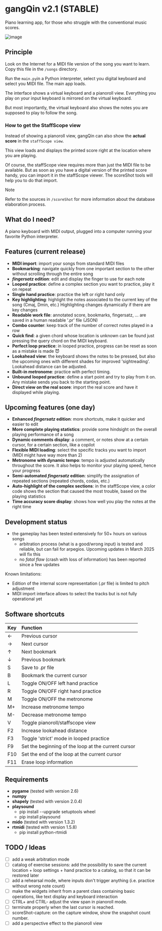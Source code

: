 # gangQin v2.1 (STABLE)
Piano learning app, for those who struggle with the conventional music scores.

![image](https://github.com/user-attachments/assets/1cd22e89-eea6-40ad-90cc-525259448a2c)

## Principle
Look on the Internet for a MIDI file version of the song you want to learn.
Copy this file in the `/songs` directory.

Run the `main.py`in a Python interpreter, select you digital keyboard and select you MIDI file. The main app loads.

The interface shows a virtual keyboard and a pianoroll view. Everything you play on your input keyboard is mirrored on the virtual keyboard.

But most importantly, the virtual keyboard also shows the notes you are supposed to play to follow the song.

### How to get the StaffScope view
Instead of showing a pianoroll view, gangQin can also show the **actual score** in the `staffScope view`.

This view loads and displays the printed score right at the location where you are playing. 

Of course, the staffScope view requires more than just the MIDI file to be available. 
But as soon as you have a digital version of the printed score handy, you can import it in the staffScope viewer.
The scoreShot tools will help you to do that import.

> [!NOTE]
> Refer to the sources in `/scoreShot` for more information about the database elaboration process.


## What do I need?
A piano keyboard with MIDI output, plugged into a computer running your favorite Python interpreter.

## Features (current release)

- **MIDI import**: import your songs from standard MIDI files
- **Bookmarking**: navigate quickly from one important section to the other without scrolling through the entire song
- **_fingersatz_ edition**: edit and display the finger to use for each note
- **Looped practice**: define a complex section you want to practice, play it on repeat
- **Single hand practice**: practice the left or right hand only
- **Key highlighting**: highlight the notes associated to the current key of the song (Cmaj, Dmin, etc.) Highlighting changes dynamically if there are key changes
- **Readable work file**: annotated score, bookmarks, fingersatz, ... are saved in a human readable '.pr' file (JSON)
- **Combo counter**: keep track of the number of correct notes played in a row
- **Quick find**: a given chord whose location is unknown can be found just pressing the query chord on the MIDI keyboard.
- **Perfect loop practice**: in looped practice, progress can be reset as soon as a mistake is made 😈
- **Lookahead view**: the keyboard shows the notes to be pressed, but also the upcoming ones with different shades for improved 'sightreading'. Lookahead distance can be adjusted.
- **Built-in metronome**: practice with perfect timing.
- **Unbound looped practice**: define a start point and try to play from it on. Any mistake sends you back to the starting point.
- **Direct view on the real score**: import the real score and have it displayed while playing.

## Upcoming features (one day)

- **Enhanced _fingersatz_ edition**: more shortcuts, make it quicker and easier to edit
- **More complete playing statistics**: provide some hindsight on the overall playing performance of a song
- **Dynamic comments display**: a comment, or notes show at a certain cursor, for a certain section, like a copilot
- **Flexible MIDI loading**: select the specific tracks you want to import (MIDI might have way more than 2)
- **Metronome with dynamic tempo**: tempo is adjusted automatically throughout the score. It also helps to monitor your playing speed, hence your progress
- **Semi-automated _fingersatz_ edition**: simplify the assignation of repeated sections (repeated chords, codas, etc.)
- **Auto-highlight of the complex sections**: in the staffScope view, a color code shows the section that caused the most trouble, based on the playing statistics
- **Time accuracy score display**: shows how well you play the notes at the right time

## Development status 
- the gameplay has been tested extensively for 50+ hours on various songs
  - arbitration process (what is a good/wrong input) is tested and reliable, but can fail for arpegios. Upcoming updates in March 2025 will fix this
  - no *fatal flaw* (crash with loss of information) has been reported since a few updates

Known limitations:
- Edition of the internal score representation (.pr file) is limited to pitch adjustment
- MIDI import interface allows to select the tracks but is not fully operational yet

## Software shortcuts

| Key           | Function      |
|:------------- |:-------------|
| ←             |Previous cursor|
| →             |Next cursor     |
| ↑             |Next bookmark   |
| ↓             |Previous bookmark|
| S             |Save to .pr file|
| B             |Bookmark the current cursor|
| L             |Toggle ON/OFF left hand practice|
| R             |Toggle ON/OFF right hand practice|
| M             |Toggle ON/OFF the metronome|
| M+            |Increase metronome tempo|
| M-            |Decrease metronome tempo|
| V             |Toggle pianoroll/staffscope view|
| F2            |Increase lookahead distance|
| F3            |Toggle 'strict' mode in looped practice|
| F9            |Set the beginning of the loop at the current cursor|
| F10           |Set the end of the loop at the current cursor|
| F11           |Erase loop information|



## Requirements

- **pygame** (tested with version 2.6)
- **numpy**
- **shapely** (tested with version 2.0.4)
- **playsound**
  - pip install --upgrade setuptools wheel
  - pip install playsound
- **mido** (tested with version 1.3.2)
- **rtmidi** (tested with version 1.5.8)
  - pip install python-rtmidi


## TODO / Ideas
- [ ] add a weak arbitration mode
- [ ] catalog of exercise sessions: add the possibility to save the current location + loop settings + hand practice to a catalog, so that it can be restored later
- [ ] add a rehearsal mode, where inputs don't trigger anything (i.e. practice without wrong note count)
- [ ] make the widgets inherit from a parent class containing basic operations, like text display and keyboard interaction
- [ ] CTRL+ and CTRL- adjust the view span in pianoroll mode.
- [ ] terminate properly when the last cursor is reached.
- [ ] scoreShot-capture: on the capture window, show the snapshot count number.
- [ ] add a perspective effect to the pianoroll view
